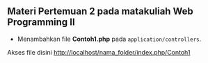 ## Materi Pertemuan 2 pada matakuliah Web Programming II

- Menambahkan file **Contoh1.php** pada `application/controllers`.

Akses file disini [http://localhost/nama_folder/index.php/Contoh1](http://localhost/nama_folder/index.php/Contoh1)
